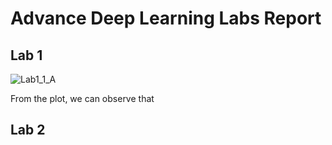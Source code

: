 # Advance Deep Learning Labs Report

## Lab 1
![Lab1_1_A](https://github.com/user-attachments/assets/92947434-fc5d-4aa5-a22b-3fb3e20ec7db)

From the plot, we can observe that


## Lab 2
